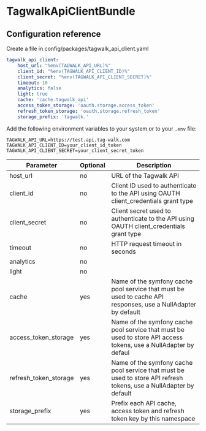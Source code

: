 # TagwalkApiClientBundle

## Configuration reference

Create a file in config/packages/tagwalk_api_client.yaml

```yaml
tagwalk_api_client:
    host_url: "%env(TAGWALK_API_URL)%"
    client_id: "%env(TAGWALK_API_CLIENT_ID)%"
    client_secret: "%env(TAGWALK_API_CLIENT_SECRET)%"
    timeout: 10
    analytics: false
    light: true
    cache: 'cache.tagwalk_api'
    access_token_storage: 'oauth.storage.access_token'
    refresh_token_storage: 'oauth.storage.refresh_token'
    storage_prefix: 'tagwalk.'
```

Add the following environment variables to your system or to your `.env` file:

```dotenv
TAGWALK_API_URL=https://test.api.tag-walk.com
TAGWALK_API_CLIENT_ID=your_client_id_token
TAGWALK_API_CLIENT_SECRET=your_client_secret_token
```

| Parameter             | Optional | Description                                                |
| --------------------  | -------- | ---------------------------------------------------------- |
| host_url              | no       | URL of the Tagwalk API
| client_id             | no       | Client ID used to authenticate to the API using OAUTH client_credentials grant type
| client_secret         | no       | Client secret used to authenticate to the API using OAUTH client_credentials grant type
| timeout               | no       | HTTP request timeout in seconds
| analytics             | no       |
| light                 | no       |
| cache                 | yes      | Name of the symfony cache pool service that must be used to cache API responses, use a NullAdapter by default
| access_token_storage  | yes      | Name of the symfony cache pool service that must be used to store API access tokens, use a NullAdapter by defaul
| refresh_token_storage | yes      | Name of the symfony cache pool service that must be used to store API refresh tokens, use a NullAdapter by default
| storage_prefix        | yes      | Prefix each API cache, access token and refresh token key by this namespace

